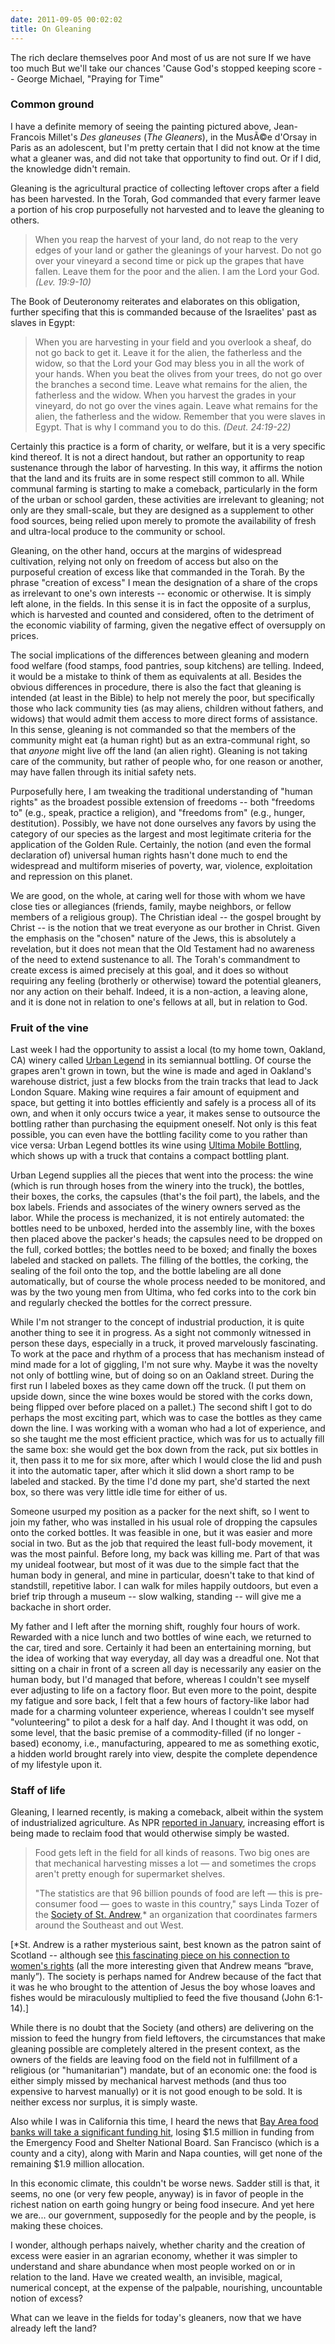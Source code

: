```yaml
---
date: 2011-09-05 00:02:02
title: On Gleaning
---
```


The rich declare themselves poor
And most of us are not sure
If we have too much
But we'll take our chances
'Cause God's stopped keeping score
</em>
-- George Michael,
"Praying for Time"
<h3>Common ground</h3>
I have a definite memory of seeing the painting pictured above, Jean-Francois Millet's <em>Des glaneuses</em> (<em>The Gleaners</em>), in the MusÃ©e d'Orsay in Paris as an adolescent, but I'm pretty certain that I did not know at the time what a gleaner was, and did not take that opportunity to find out. Or if I did, the knowledge didn't remain.

Gleaning is the agricultural practice of collecting leftover crops after a field has been harvested. In the Torah, God commanded that every farmer leave a portion of his crop purposefully not harvested and to leave the gleaning to others.

<!--more-->
<blockquote>When you reap the harvest of your land, do not reap to the very edges of your land or gather the gleanings of your harvest. Do not go over your vineyard a second time or pick up the grapes that have fallen. Leave them for the poor and the alien. I am the Lord your God. <em>(Lev. 19:9-10)</em></blockquote>
The Book of Deuteronomy reiterates and elaborates on this obligation, further specifing that this is commanded because of the Israelites' past as slaves in Egypt:
<blockquote>When you are harvesting in your field and you overlook a sheaf, do not go back to get it. Leave it for the alien, the fatherless and the widow, so that the Lord your God may bless you in all the work of your hands. When you beat the olives from your trees, do not go over the branches a second time. Leave what remains for the alien, the fatherless and the widow. When you harvest the grades in your vineyard, do not go over the vines again. Leave what remains for the alien, the fatherless and the widow. Remember that you were slaves in Egypt. That is why I command you to do this. <em>(Deut. 24:19-22)</em></blockquote>
Certainly this practice is a form of charity, or welfare, but it is a very specific kind thereof. It is not a direct handout, but rather an opportunity to reap sustenance through the labor of harvesting. In this way, it affirms the notion that the land and its fruits are in some respect still common to all. While communal farming is starting to make a comeback, particularly in the form of the urban or school garden, these activities are irrelevant to gleaning; not only are they small-scale, but they are designed as a supplement to other food sources, being relied upon merely to promote the availability of fresh and ultra-local produce to the community or school.

Gleaning, on the other hand, occurs at the margins of widespread cultivation, relying not only on freedom of access but also on the purposeful creation of excess like that commanded in the Torah. By the phrase "creation of excess" I mean the designation of a share of the crops as irrelevant to one's own interests -- economic or otherwise. It is simply left alone, in the fields. In this sense it is in fact the opposite of a surplus, which is harvested and counted and considered, often to the detriment of the economic viability of farming, given the negative effect of oversupply on prices.

The social implications of the differences between gleaning and modern food welfare (food stamps, food pantries, soup kitchens) are telling. Indeed, it would be a mistake to think of them as equivalents at all. Besides the obvious differences in procedure, there is also the fact that gleaning is intended (at least in the Bible) to help not merely the poor, but specifically those who lack community ties (as may aliens, children without fathers, and widows) that would admit them access to more direct forms of assistance. In this sense, gleaning is not commanded so that the members of the community might eat (a human right) but as an extra-communal right, so that <em>anyone</em> might live off the land (an alien right). Gleaning is not taking care of the community, but rather of people who, for one reason or another, may have fallen through its initial safety nets.

Purposefully here, I am tweaking the traditional understanding of "human rights" as the broadest possible extension of freedoms -- both "freedoms to" (e.g., speak, practice a religion), and "freedoms from" (e.g., hunger, destitution). Possibly, we have not done ourselves any favors by using the category of our species as the largest and most legitimate criteria for the application of the Golden Rule. Certainly, the notion (and even the formal declaration of) universal human rights hasn't done much to end the widespread and multiform miseries of poverty, war, violence, exploitation and repression on this planet.

We are good, on the whole, at caring well for those with whom we have close ties or allegiances (friends, family, maybe neighbors, or fellow members of a religious group). The Christian ideal -- the gospel brought by Christ -- is the notion that we treat everyone as our brother in Christ. Given the emphasis on the "chosen" nature of the Jews, this is absolutely a revelation, but it does not mean that the Old Testament had no awareness of the need to extend sustenance to all. The Torah's commandment to create excess is aimed precisely at this goal, and it does so without requiring any feeling (brotherly or otherwise) toward the potential gleaners, nor any action on their behalf. Indeed, it is a non-action, a leaving alone, and it is done not in relation to one's fellows at all, but in relation to God.
<h3>Fruit of the vine</h3>
Last week I had the opportunity to assist a local (to my home town, Oakland, CA) winery called <a href="http://www.ulcellars.com/" target="_blank">Urban Legend</a> in its semiannual bottling. Of course the grapes aren't grown in town, but the wine is made and aged in Oakland's warehouse district, just a few blocks from the train tracks that lead to Jack London Square. Making wine requires a fair amount of equipment and space, but getting it into bottles efficiently and safely is a process all of its own, and when it only occurs twice a year, it makes sense to outsource the bottling rather than purchasing the equipment oneself. Not only is this feat possible, you can even have the bottling facility come to you rather than vice versa: Urban Legend bottles its wine using <a href="http://ultimamobilebottling.com/" target="_blank">Ultima Mobile Bottling</a>, which shows up with a truck that contains a compact bottling plant.

Urban Legend supplies all the pieces that went into the process: the wine (which is run through hoses from the winery into the truck), the bottles, their boxes, the corks, the capsules (that's the foil part), the labels, and the box labels. Friends and associates of the winery owners served as the labor. While the process is mechanized, it is not entirely automated: the bottles need to be unboxed, herded into the assembly line, with the boxes then placed above the packer's heads; the capsules need to be dropped on the full, corked bottles; the bottles need to be boxed; and finally the boxes labeled and stacked on pallets. The filling of the bottles, the corking, the sealing of the foil onto the top, and the bottle labeling are all done automatically, but of course the whole process needed to be monitored, and was by the two young men from Ultima, who fed corks into to the cork bin and regularly checked the bottles for the correct pressure.

While I'm not stranger to the concept of industrial production, it is quite another thing to see it in progress. As a sight not commonly witnessed in person these days, especially in a truck, it proved marvelously fascinating. To work at the pace and rhythm of a process that has mechanism instead of mind made for a lot of giggling, I'm not sure why. Maybe it was the novelty not only of bottling wine, but of doing so on an Oakland street. During the first run I labeled boxes as they came down off the truck. (I put them on upside down, since the wine boxes would be stored with the corks down, being flipped over before placed on a pallet.) The second shift I got to do perhaps the most exciting part, which was to case the bottles as they came down the line. I was working with a woman who had a lot of experience, and so she taught me the most efficient practice, which was for us to actually fill the same box: she would get the box down from the rack, put six bottles in it, then pass it to me for six more, after which I would close the lid and push it into the automatic taper, after which it slid down a short ramp to be labeled and stacked. By the time I'd done my part, she'd started the next box, so there was very little idle time for either of us.

Someone usurped my position as a packer for the next shift, so I went to join my father, who was installed in his usual role of dropping the capsules onto the corked bottles. It was feasible in one, but it was easier and more social in two. But as the job that required the least full-body movement, it was the most painful. Before long, my back was killing me. Part of that was my unideal footwear, but most of it was due to the simple fact that the human body in general, and mine in particular, doesn't take to that kind of standstill, repetitive labor. I can walk for miles happily outdoors, but even a brief trip through a museum -- slow walking, standing -- will give me a backache in short order.

My father and I left after the morning shift, roughly four hours of work. Rewarded with a nice lunch and two bottles of wine each, we returned to the car, tired and sore. Certainly it had been an entertaining morning, but the idea of working that way everyday, all day was a dreadful one. Not that sitting on a chair in front of a screen all day is necessarily any easier on the human body, but I'd managed that before, whereas I couldn't see myself ever adjusting to life on a factory floor. But even more to the point, despite my fatigue and sore back, I felt that a few hours of factory-like labor had made for a charming volunteer experience, whereas I couldn't see myself "volunteering" to pilot a desk for a half day. And I thought it was odd, on some level, that the basic premise of a commodity-filled (if no longer -based) economy, i.e., manufacturing, appeared to me as something exotic, a hidden world brought rarely into view, despite the complete dependence of my lifestyle upon it.
<h3>Staff of life</h3>
Gleaning, I learned recently, is making a comeback, albeit within the system of industrialized agriculture. As NPR <a href="http://www.npr.org/2011/01/20/133059889/gleaning-a-harvest-for-the-needy-by-fighting-waste" target="_blank">reported in January</a>, increasing effort is being made to reclaim food that would otherwise simply be wasted.
<blockquote>Food gets left in the field for all kinds of reasons. Two big ones are that mechanical harvesting misses a lot — and sometimes the crops aren't pretty enough for supermarket shelves.

"The statistics are that 96 billion pounds of food are left — this is pre-consumer food — goes to waste in this country," says Linda Tozer of the <a href="http://www.endhunger.org/" target="_blank">Society of St. Andrew</a>,* an organization that coordinates farmers around the Southeast and out West.</blockquote>
[*St. Andrew is a rather mysterious saint, best known as the patron saint of Scotland -- although see <a href="http://www.alastairmcintosh.com/articles/2001-andrew-women.htm" target="_blank">this fascinating piece on his connection to women's rights</a> (all the more interesting given that Andrew means &ldquo;brave, manly&rdquo;). The society is perhaps named for Andrew because of the fact that it was he who brought to the attention of Jesus the boy whose loaves and fishes would be miraculously multiplied to feed the five thousand (John 6:1-14).]

While there is no doubt that the Society (and others) are delivering on the mission to feed the hungry from field leftovers, the circumstances that make gleaning possible are completely altered in the present context, as the owners of the fields are leaving food on the field not in fulfillment of a religious (or "humanitarian") mandate, but of an economic one: the food is either simply missed by mechanical harvest methods (and thus too expensive to harvest manually) or it is not good enough to be sold. It is neither excess nor surplus, it is simply waste.

Also while I was in California this time, I heard the news that <a href="http://www.nytimes.com/2011/08/14/us/14bcfema.html" target="_blank">Bay Area food banks will take a significant funding hit</a>, losing $1.5 million in funding from the Emergency Food and Shelter National Board. San Francisco (which is a county and a city), along with Marin and Napa counties, will get none of the remaining $1.9 million allocation.

In this economic climate, this couldn't be worse news. Sadder still is that, it seems, no one (or very few people, anyway) is in favor of people in the richest nation on earth going hungry or being food insecure. And yet here we are... our government, supposedly for the people and by the people, is making these choices.

I wonder, although perhaps naively, whether charity and the creation of excess were easier in an agrarian economy, whether it was simpler to understand and share abundance when most people worked on or in relation to the land. Have we created wealth, an invisible, magical, numerical concept, at the expense of the palpable, nourishing, uncountable notion of excess?

What can we leave in the fields for today's gleaners, now that we have already left the land?
